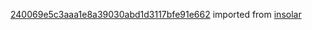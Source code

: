 [240069e5c3aaa1e8a39030abd1d3117bfe91e662](https://github.com/insolar/insolar/commit/240069e5c3aaa1e8a39030abd1d3117bfe91e662) imported from [insolar](https://github.com/insolar/insolar)
